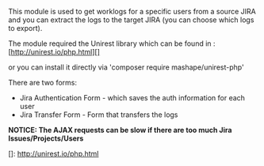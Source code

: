 This module is used to get worklogs for a specific users from a source JIRA and you can extract the logs to the target
JIRA (you can choose which logs to export).

The module required the Unirest library which can be found in : [http://unirest.io/php.html][]

or you can install it directly via 'composer require mashape/unirest-php'

There are two forms: 
- Jira Authentication Form - which saves the auth information for each user
- Jira Transfer Form - Form that transfers the logs

**NOTICE: The AJAX requests can be slow if there are too much Jira Issues/Projects/Users**


[]: http://unirest.io/php.html
